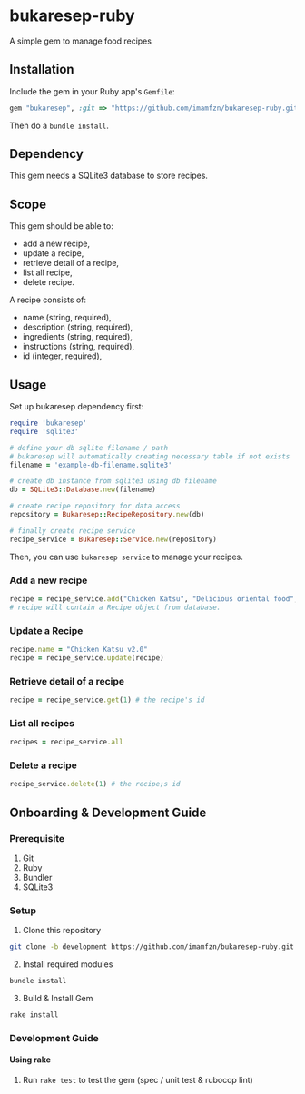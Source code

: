 # bukaresep-ruby

A simple gem to manage food recipes

## Installation

Include the gem in your Ruby app's `Gemfile`:

```ruby
gem "bukaresep", :git => "https://github.com/imamfzn/bukaresep-ruby.git", :branch => "development"
```

Then do a `bundle install`.

## Dependency

This gem needs a SQLite3 database to store recipes.

## Scope

This gem should be able to:

* add a new recipe,
* update a recipe,
* retrieve detail of a recipe,
* list all recipe,
* delete recipe.

A recipe consists of:

* name (string, required),
* description (string, required),
* ingredients (string, required),
* instructions (string, required),
* id (integer, required),

## Usage

Set up bukaresep dependency first:

```ruby
require 'bukaresep'
require 'sqlite3'

# define your db sqlite filename / path
# bukaresep will automatically creating necessary table if not exists
filename = 'example-db-filename.sqlite3'

# create db instance from sqlite3 using db filename
db = SQLite3::Database.new(filename)

# create recipe repository for data access
repository = Bukaresep::RecipeRepository.new(db)

# finally create recipe service
recipe_service = Bukaresep::Service.new(repository)
```

Then, you can use `bukaresep service` to manage your recipes.

### Add a new recipe

```ruby
recipe = recipe_service.add("Chicken Katsu", "Delicious oriental food", "Chicken, egg, salt", "Just merge all ingredients")
# recipe will contain a Recipe object from database.
```

### Update a Recipe

```ruby
recipe.name = "Chicken Katsu v2.0"
recipe = recipe_service.update(recipe)
```

### Retrieve detail of a recipe

```ruby
recipe = recipe_service.get(1) # the recipe's id
```

### List all recipes

```ruby
recipes = recipe_service.all
```

### Delete a recipe

```ruby
recipe_service.delete(1) # the recipe;s id
```

## Onboarding & Development Guide

### Prerequisite

1. Git
2. Ruby
3. Bundler
4. SQLite3

### Setup

1. Clone this repository
```bash
git clone -b development https://github.com/imamfzn/bukaresep-ruby.git
```
2. Install required modules
```bash
bundle install
```
3. Build & Install Gem
```bash
rake install
```

### Development Guide

#### Using rake
1. Run ```rake test``` to test the gem (spec / unit test & rubocop lint)